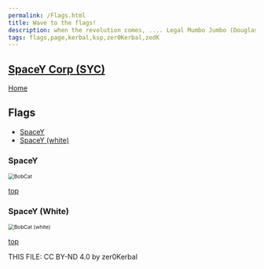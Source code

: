 ```yaml
---
permalink: /Flags.html
title: Wave to the flags!
description: when the revolution comes, .... Legal Mumbo Jumbo (Douglas Adams)
tags: flags,page,kerbal,ksp,zer0Kerbal,zedK
---
```

<!--
Flags.md v1.0.0.0
SpaceY Corp (SYC)
created: 26 Jun 2023
updated: 

TEMPLATE: Flags.md v1.0.0.0
created: 24 Apr 2023
updated: 

THIS FILE: CC BY-ND 4.0 by zer0Kerbal -->

<script src="https://kit.fontawesome.com/0ea5493613.js" crossorigin="anonymous"></script>
<i class="fa fa-gear fa-spin fa-3x" style="color: firebrick"></i>

## [SpaceY Corp (SYC)][mod]

[Home](./index.md)

## Flags

<!-- no toc -->
* [SpaceY](#spacey)
* [SpaceY (white)](#spacey-white)

### SpaceY

 <img src="https://raw.githubusercontent.com/zer0Kerbal/SpaceYCorp/master/docs/Flags/SpaceY.png" alt="BobCat" style="zoom:75%;" />

[top](#flags)

### SpaceY (White)

 <img src="https://raw.githubusercontent.com/zer0Kerbal/SpaceYCorp/master/docs/Flags/SpaceY-flag-w.png" alt="BobCat (white)" style="zoom:75%;" />

[top](#flags)

THIS FILE: CC BY-ND 4.0 by zer0Kerbal

[mod]: https://www.curseforge.com/kerbal/ksp-mods/SpaceYCorp "SpaceY Corp (SYC)"